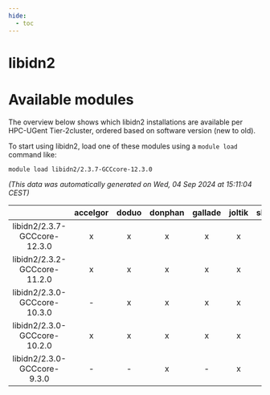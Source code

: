```yaml
---
hide:
  - toc
---
```


libidn2
=======

# Available modules


The overview below shows which libidn2 installations are available per HPC-UGent Tier-2cluster, ordered based on software version (new to old).

To start using libidn2, load one of these modules using a `module load` command like:

```shell
module load libidn2/2.3.7-GCCcore-12.3.0
```

*(This data was automatically generated on Wed, 04 Sep 2024 at 15:11:04 CEST)*  

| |accelgor|doduo|donphan|gallade|joltik|shinx|skitty|
| :---: | :---: | :---: | :---: | :---: | :---: | :---: | :---: |
|libidn2/2.3.7-GCCcore-12.3.0|x|x|x|x|x|x|x|
|libidn2/2.3.2-GCCcore-11.2.0|x|x|x|x|x|-|x|
|libidn2/2.3.0-GCCcore-10.3.0|-|x|x|x|x|-|x|
|libidn2/2.3.0-GCCcore-10.2.0|x|x|x|x|x|-|x|
|libidn2/2.3.0-GCCcore-9.3.0|-|-|x|-|x|-|x|
